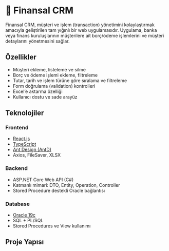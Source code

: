 # 💼 Finansal CRM

Finansal CRM, müşteri ve işlem (transaction) yönetimini kolaylaştırmak amacıyla geliştirilen tam yığınlı bir web uygulamasıdır. Uygulama, banka veya finans kuruluşlarının müşterilere ait borç/ödeme işlemlerini ve müşteri detaylarını yönetmesini sağlar.

## Özellikler

- Müşteri ekleme, listeleme ve silme
- Borç ve ödeme işlemi ekleme, filtreleme
- Tutar, tarih ve işlem türüne göre sıralama ve filtreleme
- Form doğrulama (validation) kontrolleri
- Excel’e aktarma özelliği
- Kullanıcı dostu ve sade arayüz

## Teknolojiler

### Frontend
- [React.js](https://reactjs.org/)
- [TypeScript](https://www.typescriptlang.org/)
- [Ant Design (AntD)](https://ant.design/)
- Axios, FileSaver, XLSX

### Backend
- ASP.NET Core Web API (C#)
- Katmanlı mimari: DTO, Entity, Operation, Controller
- Stored Procedure destekli Oracle bağlantısı

### Database
- [Oracle 19c](https://www.oracle.com/database/technologies/)
- SQL + PL/SQL
- Stored Procedures ve View kullanımı

## Proje Yapısı

